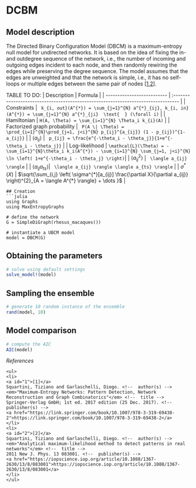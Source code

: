 # DCBM


## Model description
The Directed Binary Configuration Model (DBCM) is a maximum-entropy null model for undirected networks. It is based on the idea of fixing the in- and outdegree sequence of the network, i.e., the number of incoming and outgoing edges incident to each node, and then randomly rewiring the edges while preserving the degree sequence. The model assumes that the edges are unweighted and that the network is simple, i.e., it has no self-loops or multiple edges between the same pair of nodes [[1](#1),[2](#2)]. 

TABLE TO DO:
| Description                   | Formula |
| --------------------------    | :-------------------------------------------------------------------------------- |
| Constraints                   | `` k_{i, out}(A^{*}) = \sum_{j=1}^{N} a^{*}_{ij}, k_{i, in}(A^{*}) = \sum_{j=1}^{N} a^{*}_{ji}  \text{  } (\forall i)`` |
| Hamiltonian                   | `` H(A, \Theta) = \sum_{i=1}^{N} \Theta_i k_{i}(A) `` |
| Factorized graph probability  | `` P(A \| \Theta) = \prod_{i=1}^{N}\prod_{j=1, j<i}^{N} p_{ij}^{a_{ij}} (1 - p_{ij})^{1-a_{ij}}``  |
| $\langle a_{ij} \rangle$      | `` p_{ij} = \frac{e^{-\theta_i - \theta_j}}{1+e^{-\theta_i - \theta_j}}`` |
| Log-likelihood                | `` \mathcal{L}(\Theta) = -\sum_{i=1}^{N}\theta_i k_i(A^{*}) - \sum_{i=1}^{N} \sum_{j=1, j<i}^{N} \ln \left( 1+e^{-\theta_i - \theta_j} \right) ``|
| $\langle a_{ij}^{2} \rangle$  | `` \langle a_{ij} \rangle`` |
| $\langle a_{ij}a_{ts} \rangle$| `` \langle a_{ij} \rangle \langle a_{ts} \rangle`` |
| $\sigma^{*}(X)$               | $\sqrt{\sum_{i,j} \left( \sigma^{*}[a_{ij}] \frac{\partial X}{\partial a_{ij}}  \right)^{2}_{A = \langle A^{*} \rangle} + \dots }$                                                    |

```
## Creation
```julia
using Graphs
using MaxEntropyGraphs

# define the network
G = SimpleDiGraph(rhesus_macaques())

# instantiate a UBCM model
model = DBCM(G)
```

## Obtaining the parameters
```julia
# solve using default settings
solve_model!(model)
```

## Sampling the ensemble
```julia
# generate 10 random instance of the ensemble
rand(model, 10)
```

## Model comparison
```julia
# compute the AIC  
AIC(model)
```

_References_

```@raw html
<ul>
<li>
<a id="1">[1]</a> 
Squartini, Tiziano and Garlaschelli, Diego. <!--  author(s) --> 
<em>"Maximum-Entropy Networks: Pattern Detection, Network Reconstruction and Graph Combinatorics"</em> <!--  title --> 
Springer-Verlag GmbH; 1st ed. 2017 edition (25 Dec. 2017). <!--  publisher(s) --> 
<a href="https://link.springer.com/book/10.1007/978-3-319-69438-2">https://link.springer.com/book/10.1007/978-3-319-69438-2</a>
</li>
<li>
<a id="2">[2]</a> 
Squartini, Tiziano and Garlaschelli, Diego. <!--  author(s) --> 
<em>"Analytical maximum-likelihood method to detect patterns in real networks"</em> <!--  title --> 
2011 New J. Phys. 13 083001. <!--  publisher(s) --> 
<a href="https://iopscience.iop.org/article/10.1088/1367-2630/13/8/083001">https://iopscience.iop.org/article/10.1088/1367-2630/13/8/083001</a>
</li>
</ul>
```

